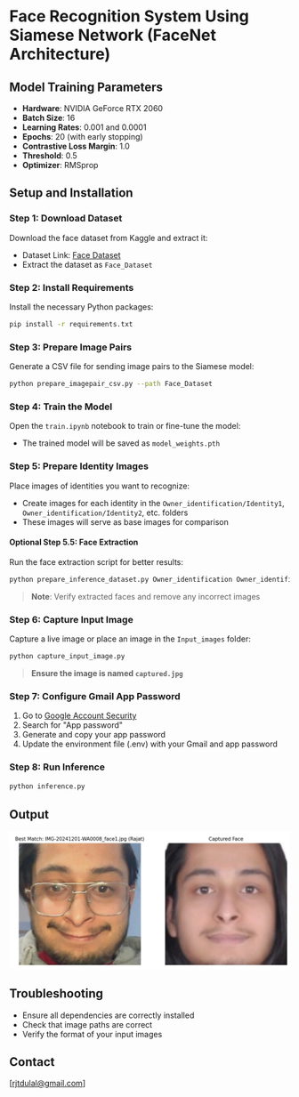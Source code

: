 # Face Recognition System Using Siamese Network (FaceNet Architecture)

## Model Training Parameters
- **Hardware**: NVIDIA GeForce RTX 2060
- **Batch Size**: 16
- **Learning Rates**: 0.001 and 0.0001
- **Epochs**: 20 (with early stopping)
- **Contrastive Loss Margin**: 1.0
- **Threshold**: 0.5
- **Optimizer**: RMSprop

## Setup and Installation

### Step 1: Download Dataset
Download the face dataset from Kaggle and extract it:
- Dataset Link: [Face Dataset](https://www.kaggle.com/datasets/rajatdulal/face-dataset)
- Extract the dataset as `Face_Dataset`

### Step 2: Install Requirements
Install the necessary Python packages:
```bash
pip install -r requirements.txt
```

### Step 3: Prepare Image Pairs
Generate a CSV file for sending image pairs to the Siamese model:
```bash
python prepare_imagepair_csv.py --path Face_Dataset
```

### Step 4: Train the Model
Open the `train.ipynb` notebook to train or fine-tune the model:
- The trained model will be saved as `model_weights.pth`

### Step 5: Prepare Identity Images
Place images of identities you want to recognize:
- Create images for each identity in the `Owner_identification/Identity1`, `Owner_identification/Identity2`, etc. folders
- These images will serve as base images for comparison

#### Optional Step 5.5: Face Extraction
Run the face extraction script for better results:
```bash
python prepare_inference_dataset.py Owner_identification Owner_identification
```
> **Note**: Verify extracted faces and remove any incorrect images

### Step 6: Capture Input Image
Capture a live image or place an image in the `Input_images` folder:
```bash
python capture_input_image.py
```
> **Ensure the image is named `captured.jpg`**

### Step 7: Configure Gmail App Password
1. Go to [Google Account Security](https://myaccount.google.com/security)
2. Search for "App password"
3. Generate and copy your app password
4. Update the environment file (.env) with your Gmail and app password

### Step 8: Run Inference
```bash
python inference.py
```
## Output
![Output after inference](output.jpg)


## Troubleshooting
- Ensure all dependencies are correctly installed
- Check that image paths are correct
- Verify the format of your input images

<!-- ## License
[Add your license information here]

## Contributing
[Add contribution guidelines if applicable] -->

## Contact
[rjtdulal@gmail.com]
